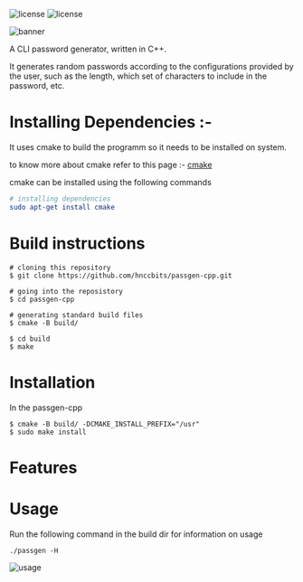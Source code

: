 <!-- # passgen-cpp
A CLI password generator written in C++

## Build

```
git clone https://github.com/hnccbits/passgen-cpp.git
cd passgen-cpp
cmake -B build/
cd build
make
```

[Read Design goals](DESIGN.md) -->
![license](https://img.shields.io/badge/license-MIT-brightgreen) 
![license](https://img.shields.io/badge/dependencies-cmake-yellowgreen)

![banner](https://github.com/kumarharsh2396/passgen-cpp/blob/main/_%F0%9F%94%90_%E2%89%AA_passgen-cpp_%E2%89%AB_%F0%9F%85%92%F0%9F%85%9B%F0%9F%85%98_tool.png?raw=true)

 A CLI password generator, written in C++.

 It generates random passwords according to the configurations provided by the user, such as the length, which set of characters to include in the password, etc. 


# Installing Dependencies :-
 It uses cmake to build the programm so it needs to be installed on system.

to know more about cmake refer to this page :- [cmake](https://cmake.org/cmake/help/latest/guide/tutorial/index.html)

 cmake can be installed using the following commands



```cmake
# installing dependencies
sudo apt-get install cmake
```
# Build instructions

```build
# cloning this repository
$ git clone https://github.com/hnccbits/passgen-cpp.git

# going into the reposistory
$ cd passgen-cpp

# generating standard build files
$ cmake -B build/

$ cd build
$ make
```

# Installation

In the passgen-cpp

```
$ cmake -B build/ -DCMAKE_INSTALL_PREFIX="/usr"
$ sudo make install
```
# Features


# Usage
 Run the following command in  the build dir for information on usage
 ```
 ./passgen -H
 ```
 ![usage](https://github.com/kumarharsh2396/passgen-cpp/blob/main/carbon.png?raw=true)



